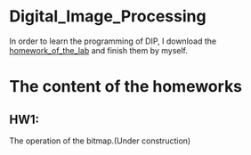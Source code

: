 # Digital_Image_Processing
In order to learn the programming of DIP, I download the [homework_of_the_lab](http://vlab.ee.nctu.edu.tw/course/dip-2017/) and finish them by myself.
# The content of the homeworks
## HW1:
The operation of the bitmap.(Under construction)
